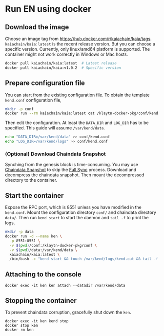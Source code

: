 # Run EN using docker

## Download the image

Choose an image tag from https://hub.docker.com/r/kaiachain/kaia/tags. `kaiachain/kaia:latest` is the recent release version. But you can choose a specific version. Currently, only linux/amd64 platform is supported. The container might not work correctly in Windows or Mac hosts.

```sh
docker pull kaiachain/kaia:latest  # Latest release
docker pull kaiachain/kaia:v1.0.2  # Specific version
```

## Prepare configuration file

You can start from the existing configuration file. To obtain the template `kend.conf` configuration file,

```sh
mkdir -p conf
docker run --rm kaiachain/kaia:latest cat /klaytn-docker-pkg/conf/kend.conf > conf/kend.conf
```

Then edit the configuration. At least the `DATA_DIR` and `LOG_DIR` has to be specified. This guide will assume `/var/kend/data`.

```sh
echo "DATA_DIR=/var/kend/data" >> conf/kend.conf
echo "LOG_DIR=/var/kend/logs" >> conf/kend.conf
```

### (Optional) Download Chaindata Snapshot

Synching from the genesis block is time-consuming. You may use [Chaindata Snapshot](../../misc/operation/chaindata-snapshot.md) to skip the [Full Sync](../../learn/storage/block-sync.md#full-sync) process. Download and decompress the chaindata snapshot. Then mount the decompressed directory to the container.

## Start the container

Expose the RPC port, which is 8551 unless you have modified in the `kend.conf`. Mount the configuration directory `conf/` and chaindata directory `data/`. Then run `kend start` to start the daemon and `tail -f` to print the logs.

```sh
mkdir -p data
docker run -d --name ken \
  -p 8551:8551 \
  -v $(pwd)/conf:/klaytn-docker-pkg/conf \
  -v $(pwd)/data:/var/kend/data \
  kaiachain/kaia:latest \
  /bin/bash -c "kend start && touch /var/kend/logs/kend.out && tail -f /var/kend/logs/kend.out"
```

## Attaching to the console

```
docker exec -it ken ken attach --datadir /var/kend/data
```

## Stopping the container

To prevent chaindata corruption, gracefully shut down the `ken`.

```
docker exec -it ken kend stop
docker stop ken
docker rm ken
```